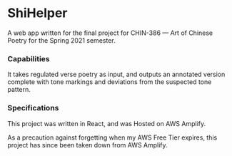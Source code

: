 # ShiHelper
A web app written for the final project for CHIN-386 — Art of Chinese Poetry for the Spring 2021 semester. 

### Capabilities
It takes regulated verse poetry as input, and outputs an annotated version complete with tone markings and deviations from the suspected tone pattern. 

### Specifications
This project was written in React, and was Hosted on AWS Amplify. 

As a precaution against forgetting when my AWS Free Tier expires, this project has since been taken down from AWS Amplify.
